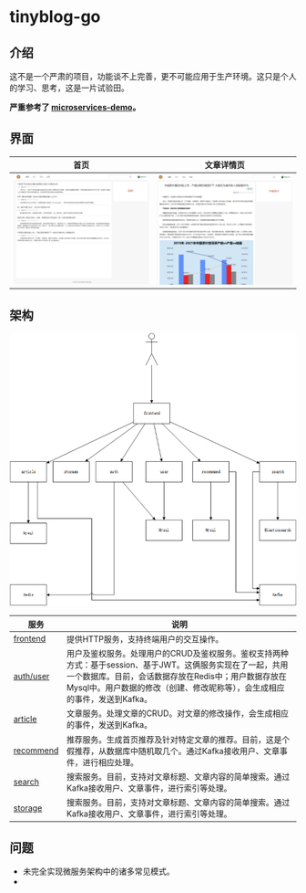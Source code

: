 # tinyblog-go

## 介绍

这不是一个严肃的项目，功能谈不上完善，更不可能应用于生产环境。这只是个人的学习、思考，这是一片试验田。

**严重参考了 [microservices-demo](https://github.com/GoogleCloudPlatform/microservices-demo)。**

## 界面

| 首页                                                                                                              | 文章详情页                                                                                                          |
| ----------------------------------------------------------------------------------------------------------------------- | ------------------------------------------------------------------------------------------------------------------------ |
| [![首页截图](./docs/img/frontend-home-screenshot.png)](./docs/img/frontend-home-screenshot.png) | [![文章页面截图](./docs/img/frontend-article-detail-screenshot.png)](./docs/img/frontend-article-detail-screenshot.png)

## 架构

[![架构图](./docs/img/architecture-diagram.png)](./docs/img/architecture-diagram.png)

| 服务                                              | 说明                                                                                                                       |
| ---------------------------------------------------- | --------------------------------------------------------------------------------------------------------------------------------- |
| [frontend](./src/frontend)                           | 提供HTTP服务，支持终端用户的交互操作。 |
| [auth/user](./src/user)                              | 用户及鉴权服务。处理用户的CRUD及鉴权服务。鉴权支持两种方式：基于session、基于JWT。这俩服务实现在了一起，共用一个数据库。目前，会话数据存放在Redis中；用户数据存放在Mysql中。用户数据的修改（创建、修改昵称等），会生成相应的事件，发送到Kafka。 |
| [article](./src/article)                             | 文章服务。处理文章的CRUD。对文章的修改操作，会生成相应的事件，发送到Kafka。|
| [recommend](./src/recommend)                         | 推荐服务。生成首页推荐及针对特定文章的推荐。目前，这是个假推荐，从数据库中随机取几个。通过Kafka接收用户、文章事件，进行相应处理。|
| [search](./src/search)                               | 搜索服务。目前，支持对文章标题、文章内容的简单搜索。通过Kafka接收用户、文章事件，进行索引等处理。|
| [storage](./src/storage)                               | 搜索服务。目前，支持对文章标题、文章内容的简单搜索。通过Kafka接收用户、文章事件，进行索引等处理。|

## 问题

- 未完全实现微服务架构中的诸多常见模式。
- 
